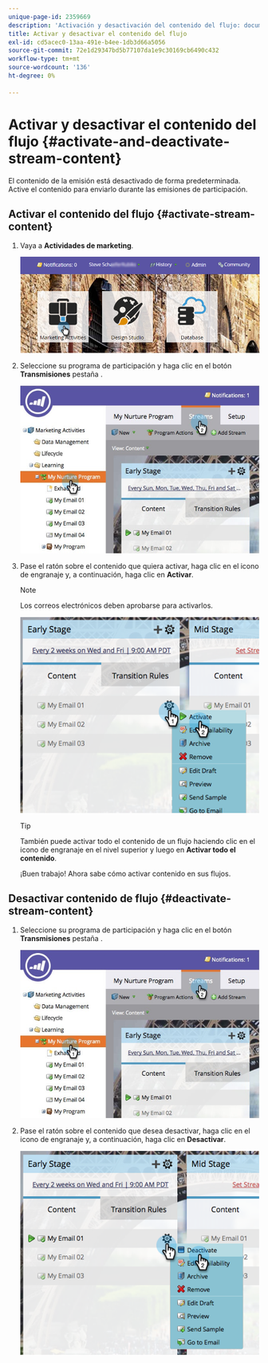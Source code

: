 ```yaml
---
unique-page-id: 2359669
description: 'Activación y desactivación del contenido del flujo: documentos de Marketo: documentación del producto'
title: Activar y desactivar el contenido del flujo
exl-id: cd5acec0-13aa-491e-b4ee-1db3d66a5056
source-git-commit: 72e1d29347bd5b77107da1e9c30169cb6490c432
workflow-type: tm+mt
source-wordcount: '136'
ht-degree: 0%

---
```


# Activar y desactivar el contenido del flujo {#activate-and-deactivate-stream-content}

El contenido de la emisión está desactivado de forma predeterminada. Active el contenido para enviarlo durante las emisiones de participación.

## Activar el contenido del flujo {#activate-stream-content}

1. Vaya a **Actividades de marketing**.

   ![](assets/login-marketing-activities.png)

1. Seleccione su programa de participación y haga clic en el botón **Transmisiones** pestaña .

   ![](assets/cloneasteam.jpg)

1. Pase el ratón sobre el contenido que quiera activar, haga clic en el icono de engranaje y, a continuación, haga clic en **Activar**.

   >[!NOTE]
   >
   >Los correos electrónicos deben aprobarse para activarlos.

   ![](assets/image2014-9-15-16-3a33-3a42.png)

   >[!TIP]
   >
   >También puede activar todo el contenido de un flujo haciendo clic en el icono de engranaje en el nivel superior y luego en **Activar todo el contenido**.

   ¡Buen trabajo! Ahora sabe cómo activar contenido en sus flujos.

## Desactivar contenido de flujo {#deactivate-stream-content}

1. Seleccione su programa de participación y haga clic en el botón **Transmisiones** pestaña .

   ![](assets/cloneasteam.jpg)

1. Pase el ratón sobre el contenido que desea desactivar, haga clic en el icono de engranaje y, a continuación, haga clic en **Desactivar**.

   ![](assets/image2014-9-15-16-3a34-3a25.png)

